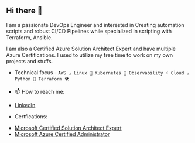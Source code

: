 ## Hi there 👋

I am a passionate DevOps Engineer and interested in Creating automation scripts and robust CI/CD Pipelines while specialized in scripting with Terraform, Ansible.

I am also a Certified Azure Solution Architect Expert and have multiple Azure Certifications. I used to utilize my free time to work on my own projects and stuffs.

- Technical focus - `AWS ☁️ Linux 🐧 Kubernetes 🐳 Observability ⚡ Cloud ☁️ Python 🐍 Terraform 🛠️`

- 📫 How to reach me: 
* [LinkedIn](https://www.linkedin.com/in/d4rrck-h09)

- Certfications: 
* [Microsoft Certified Solution Architect Expert](https://www.credly.com/earner/earned/badge/a8a52007-ec38-476a-9c27-dba57a43ec2d) 
* [Microsoft Azure Certified Administrator](https://www.credly.com/earner/earned/badge/66ba830f-a224-493b-ade8-d6c327fc3529)
